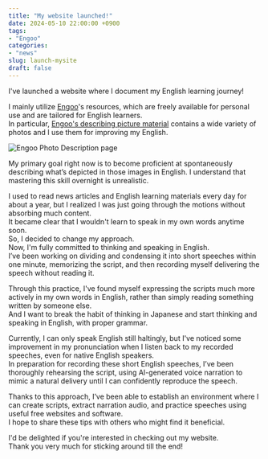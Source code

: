 ```yaml
---
title: "My website launched!"
date: 2024-05-10 22:00:00 +0900
tags:
- "Engoo"
categories:
- "news"
slug: launch-mysite
draft: false
---
```


I've launched a website where I document my English learning journey!

I mainly utilize [Engoo](https://engoo.com/app/materials/en)'s resources, which are freely available for personal use and are tailored for English learners.   
In particular, [Engoo's describing picture material](https://engoo.com/app/materials/describing-pictures/P_HriMOnEeifo0O-yMP42w) contains a wide variety of photos and I use them for improving my English.

![Engoo Photo Description page](/docsy/imgs/2024-05-10-Engoo-PhotoDescription.png)

My primary goal right now is to become proficient at spontaneously describing what’s depicted in those images in English.
I understand that mastering this skill overnight is unrealistic.

I used to read news articles and English learning materials every day for about a year, but I realized I was just going through the motions without absorbing much content.   
It became clear that I wouldn't learn to speak in my own words anytime soon.   
So, I decided to change my approach.  
Now, I'm fully committed to thinking and speaking in English.  
I’ve been working on dividing and condensing it into short speeches within one minute, memorizing the script, and then recording myself delivering the speech without reading it.

Through this practice, I've found myself expressing the scripts much more actively in my own words in English, rather than simply reading something written by someone else.  
And I want to break the habit of thinking in Japanese and start thinking and speaking in English, with proper grammar.

Currently, I can only speak English still haltingly, but I've noticed some improvement in my pronunciation when I listen back to my recorded speeches, even for native English speakers.  
In preparation for recording these short English speeches, I’ve been thoroughly rehearsing the script, using AI-generated voice narration to mimic a natural delivery until I can confidently reproduce the speech.

Thanks to this approach, I’ve been able to establish an environment where I can create scripts, extract narration audio, and practice speeches using useful free websites and software.  
I hope to share these tips with others who might find it beneficial.

I'd be delighted if you're interested in checking out my website.  
Thank you very much for sticking around till the end!

